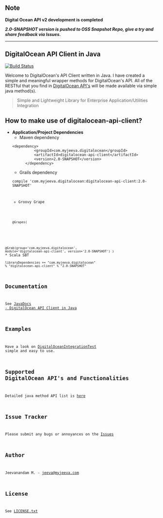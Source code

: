 Note
----
**Digital Ocean API v2 development is completed**

***2.0-SNAPSHOT version is pushed to OSS Snapshot Repo, give a try and share feedback via Issues.***

* * *

DigitalOcean API Client in Java
-------------------------------
[![Build Status](https://travis-ci.org/jeevatkm/digitalocean-api-java.svg?branch=master)](https://travis-ci.org/jeevatkm/digitalocean-api-java)

Welcome to DigitalOcean's API Client written in Java. I have created a simple and meaningful wrapper methods for DigitalOcean's API. All of the RESTful that you find in [DigitalOcean API's][1] will be made available via simple java method(s).

> Simple and Lightweight Library for Enterprise Application/Utilities Integration

How to make use of digitalocean-api-client?
------------------------------------
* **Application/Project Dependencies**
	* Maven dependency
	<pre><code>&lt;dependency>
    		&lt;groupId>com.myjeeva.digitalocean&lt;/groupId>
    		&lt;artifactId>digitalocean-api-client&lt;/artifactId>
    		&lt;version>2.0-SNAPSHOT&lt;/version>
		&lt;/dependency></code></pre>
	* Grails dependency
	<pre><code>compile 'com.myjeeva.digitalocean:digitalocean-api-client:2.0-SNAPSHOT'</code</pre>
	* Groovy Grape
	<pre><code>@Grapes( 
@Grab(group='com.myjeeva.digitalocean', module='digitalocean-api-client', version='2.0-SNAPSHOT') 
)</code></pre>
	* Scala SBT
	<pre><code>libraryDependencies += "com.myjeeva.digitalocean" % "digitalocean-api-client" % "2.0-SNAPSHOT"</code></pre>


Documentation
-------------
See [JavaDocs - DigitalOcean API Client in Java][2]


Examples
--------
Have a look on [DigitalOceanIntegrationTest][7] simple and easy to use.

Supported DigitalOcean API's and Functionalities
------------------------------------------------

Detailed java method API list is [here][10]


Issue Tracker
-------------
Please submit any bugs or annoyances on the [Issues][3]

Author
------
Jeevanandam M. - jeeva@myjeeva.com

License
-------
See [LICENSE.txt][6]


[1]: https://developers.digitalocean.com
[2]: http://docs.myjeeva.com/javadoc/digitalocean-api-client/2.0-SNAPSHOT/
[3]: https://github.com/jeevatkm/digitalocean-api-java/issues
[4]: https://oss.sonatype.org/content/repositories/snapshots/com/myjeeva/digitalocean/digitalocean-api-client/
[5]: http://myjeeva.com
[6]: https://github.com/jeevatkm/digitalocean-api-java/blob/master/LICENSE.txt
[7]: https://github.com/jeevatkm/digitalocean-api-java/blob/master/src/test/java/com/myjeeva/digitalocean/DigitalOceanIntegrationTest.java
[8]: http://search.maven.org/remotecontent?filepath=com/myjeeva/digitalocean/digitalocean-api-client/1.5/digitalocean-api-client-1.5.jar
[9]: https://github.com/jeevatkm/digitalocean-api-java/blob/master/src/test/java/com/myjeeva/digitalocean/DigitalOceanMockTest.java
[10]: http://docs.myjeeva.com/javadoc/digitalocean-api-client/2.0-SNAPSHOT/com/myjeeva/digitalocean/DigitalOcean.html
